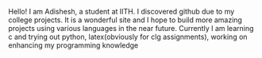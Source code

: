 Hello!
I am Adishesh, a student at IITH.
I discovered github due to my college projects. It is a wonderful site and I hope to build more amazing projects using various languages in the near future.
Currently I am learning c and trying out python, latex(obviously for clg assignments), working on enhancing my programming knowledge


